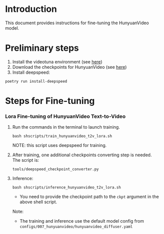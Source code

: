 # Introduction
This document provides instructions for fine-tuning the HunyuanVideo model.

# Preliminary steps
1. Install the videotuna environment (see [here](https://github.com/VideoVerses/VideoTuna?tab=readme-ov-file#1prepare-environment))
2. Download the checkpoints for HunyuanVideo (see [here](https://github.com/VideoVerses/VideoTuna/blob/main/docs/CHECKPOINTS.md))
3. Install deepspeed:
```shell
poetry run install-deepspeed
```

# Steps for Fine-tuning
### Lora Fine-tuning of HunyuanVideo Text-to-Video

1. Run the commands in the terminal to launch training.
    ```
    bash shscripts/train_hunyuanvideo_t2v_lora.sh
    ```
    NOTE: this script uses deepspeed for training.

2. After training, one additional checkpoints converting step is needed. The script is:
    ```shell
    tools/deepspeed_checkpoint_converter.py
    ```

3. Inference:
    ```
    bash shscripts/inference_hunyuanvideo_t2v_lora.sh
    ```
    - You need to provide the checkpoint path to the `ckpt` argument in the above shell script.  

    Note: 
    - The training and inference use the default model config from `configs/007_hunyuanvideo/hunyuanvideo_diffuser.yaml`




